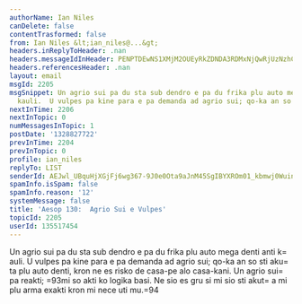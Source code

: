 ```yaml
---
authorName: Ian Niles
canDelete: false
contentTrasformed: false
from: Ian Niles &lt;ian_niles@...&gt;
headers.inReplyToHeader: .nan
headers.messageIdInHeader: PENPTDEwNS1XMjM2OUEyRkZDNDA3RDMxNjQwRjUzNzhCN0IwQHBoeC5nYmw+
headers.referencesHeader: .nan
layout: email
msgId: 2205
msgSnippet: Un agrio sui pa du sta sub dendro e pa du frika plu auto mega denti anti
  kauli.  U vulpes pa kine para e pa demanda ad agrio sui; qo-ka an so sti akuta plu
nextInTime: 2206
nextInTopic: 0
numMessagesInTopic: 1
postDate: '1328827722'
prevInTime: 2204
prevInTopic: 0
profile: ian_niles
replyTo: LIST
senderId: AEJwl_UBquHjXGjFj6wg367-9J0e0Ota9aJnM45SgIBYXROm01_kbmwj0Wuin9BYpxl88fuobwxszwGTmOp5w92rsgo35VkU
spamInfo.isSpam: false
spamInfo.reason: '12'
systemMessage: false
title: 'Aesop 130:  Agrio Sui e Vulpes'
topicId: 2205
userId: 135517454
---
```



Un agrio sui pa du sta sub dendro e pa du frika plu auto mega denti anti k=
auli.  U vulpes pa kine para e pa demanda ad agrio sui; qo-ka an so sti aku=
ta plu auto denti, kron ne es risko de casa-pe alo casa-kani.  Un agrio sui=
 pa reakti; =93mi so akti ko logika basi.  Ne sio es gru si mi sio sti akut=
a mi plu arma exakti kron mi nece uti mu.=94 		 	   		  
